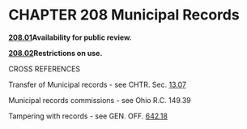 CHAPTER 208 Municipal Records
=============================

[**208.01**](161ee4f0.html)**Availability for public review.**

[**208.02**](1621965d.html)**Restrictions on use.**

CROSS REFERENCES

Transfer of Municipal records - see CHTR. Sec. [13.07](14cd14b3.html)

Municipal records commissions - see Ohio R.C. 149.39

Tampering with records - see GEN. OFF. [642.18](333d3817.html)
